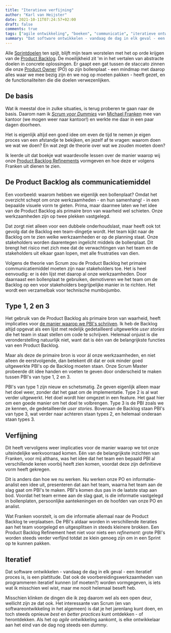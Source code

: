 ```yaml
---
title: "Iteratieve verfijning"
author: "Karl van Heijster"
date: 2021-10-11T07:24:57+02:00
draft: false
comments: true
tags: ["agile ontwikkeling", "boeken", "communicatie", "iteratieve ontwikkeling", "leermoment", "procesverbetering", "product backlog items", "product backlog refinement", "scrum"]
summary: "Dat software ontwikkelen - vandaag de dag in elk geval - een iteratief proces is, is een plattitude. Dat ook de voorbereidingswerkzaamheden van programmeren iteratief kunnen (of moeten?) worden vormgegeven, is iets wat ik misschien wel wist, maar me nooit helemaal beseft heb. Het interessante van Scrum (en van softwareontwikkeling in het algemeen) is dat je het jarenlang kunt doen, en toch steeds opnieuw *best* en *better practices* kunt ontdekken - of herontdekken."
---
```


Alle [Sprintdoelen](/blog/21/05/het-doel-van-deze-sprint-is-niet-om-code-te-schrijven/) ten spijt, blijft mijn team worstelen met het op orde krijgen van de [Product Backlog](https://www.scrum.org/resources/what-is-a-product-backlog). De moeilijkheid zit 'm in het vertalen van abstracte doelen in concrete oplossingen. Er gaapt een gat tussen de staccato zinnen die onze [Product Owner](https://www.scrum.org/resources/what-is-a-product-owner) (PO) op zijn bollenplaat - een mindmap met daarop alles waar we mee bezig zijn én we nog op moeten pakken - heeft gezet, en de functionaliteiten die die doelen verwezenlijken.


## De basis


Wat ik meestal doe in zulke situaties, is terug proberen te gaan naar de basis. Daarom nam ik [*Scrum voor Dummies*](https://www.dummies.nl/producten/9789045350301-scrum-voor-dummies) van [Michael Franken](https://www.linkedin.com/in/michaelfranken/) mee van kantoor (we mogen weer naar kantoor!) en werkte me daar in een paar dagen doorheen. 


Het is eigenlijk altijd een goed idee om even de tijd te nemen je eigen proces van een afstandje te bekijken, en jezelf af te vragen: waarom doen we wat we doen? En wat zegt de theorie over wat we zouden moeten doen?


Ik leerde uit dat boekje wat waardevolle lessen over de manier waarop wij onze [Product Backlog Refinements](https://www.scrum.org/resources/blog/product-backlog-refinement-explained-13) vormgeven en hoe deze er volgens Franken uit dienen te zien. 


## De Product Backlog als communicatiemiddel


Een voorbeeld: waarom hebben we eigenlijk een bollenplaat? Omdat het overzicht schept om onze werkzaamheden - en hun samenhang! - in een bepaalde visuele vorm te gieten. Prima, maar daarmee laten we het idee van de Product Backlog als primaire bron van waarheid wel schieten. Onze werkzaamheden zijn op twee plekken vastgelegd. 


Dat zorgt niet alleen voor een dubbele onderhoudslast, maar heeft ook tot gevolg dat de Backlog een team-dingetje wordt. Het team kijkt naar de Backlog om te zien welke werkzaamheden er op de planning staat. Onze stakeholders worden daarentegen ingelicht middels de bollenplaat. Dit brengt het risico met zich mee dat de verwachtingen van het team en de stakeholders uit elkaar gaan lopen, met alle frustraties van dien.


Volgens de theorie van Scrum zou de Product Backlog het primaire communicatiemiddel moeten zijn naar stakeholders toe. Het is heel eenvoudig: er is één lijst met daarop al onze werkzaamheden. Door daarnaast een bollenplaat te gebruiken, demotiveren we het team om de Backlog op een voor stakeholders begrijpelijke manier in te richten. Het wordt een verzamelbak voor technische mumbojumbo.


## Type 1, 2 en 3


Het gebruik van de Product Backlog als primaire bron van waarheid, heeft implicaties voor [de manier waarop we PBI's schrijven](https://www.karlvanheijster.com/blog/21/06/hoe-ik-mijn-pbis-opzet/). Ik heb de Backlog altijd opgevat als een lijst met redelijk gedetailleerd uitgewerkte *user stories* die het team in staat stellen om code te schrijven. Helemaal onjuist is die veronderstelling natuurlijk niet, want dat is één van de belangrijkste functies van een Product Backlog.


Maar als deze de primaire bron is voor ál onze werkzaamheden, en niet alleen de eerstvolgende, dan betekent dit dat er ook minder goed uitgewerkte PBI's op de Backlog moeten staan. Onze Scrum Master probeerde dit idee handen en voeten te geven door onderscheid te maken tussen PBI's van type 1, 2 en 3. 


PBI's van type 1 zijn nieuw en schetsmatig. Ze geven eigenlijk alleen maar het doel weer, zonder dat het gaat om de implementatie. Type 2 is al wat verder uitgewerkt. Het doel wordt hier omgezet in een feature. Het gaat hier om een goede manier om het doel te volbrengen. Type 3 is de PBI zoals we ze kennen, de gedetailleerde *user stories*. Bovenaan de Backlog staan PBI's van type 3, wat verder naar achteren staan types 2, en helemaal onderaan staan types 3.


## Verfijning


Dit heeft vervolgens weer implicaties voor de manier waarop we tot onze uiteindelijke werkvoorraad komen. Eén van de belangrijkste inzichten van Franken, voor mij althans, was het idee dat het team een bepaald PBI al verschillende keren voorbij heeft zien komen, voordat deze zijn definitieve vorm heeft gekregen. 


Dit is anders dan hoe we nu werken. Nu werken onze PO en informatie-analist een idee uit, presenteren dat aan het team, waarna het team aan de slag gaat om PBI's te maken. PBI's komen dus pas in de laatste stap aan bod. Voordat het team ermee aan de slag gaat, is die informatie vastgelegd in bollenplaten, persoonlijke aantekeningen en de hoofden van onze PO en analist.


Wat Franken voorstelt, is om die informatie allemaal naar de Product Backlog te verplaatsen. De PBI's aldaar worden in verschillende iteraties aan het team voorgelegd en uitgesplitsen in steeds kleinere brokken. Een Product Backlog Refinement heet niet voor niets een *refinement*: grote PBI's worden steeds verder verfijnd totdat ze klein genoeg zijn om in een Sprint op te kunnen pakken. 


## Iteratief


Dat software ontwikkelen - vandaag de dag in elk geval - een iteratief proces is, is een plattitude. Dat ook de voorbereidingswerkzaamheden van programmeren iteratief kunnen (of moeten?) worden vormgegeven, is iets wat ik misschien wel wist, maar me nooit helemaal beseft heb.


Misschien klinken de dingen die ik zeg daarom wel als een open deur, wellicht zijn ze dat ook. Het interessante van Scrum (en van softwareontwikkeling in het algemeen) is dat je het jarenlang kunt doen, en toch steeds opnieuw *best* en *better practices* kunt ontdekken - of herontdekken. Als het op *agile* ontwikkeling aankomt, is elke ontwikkelaar aan het eind van de dag nog steeds een *dummy*.
